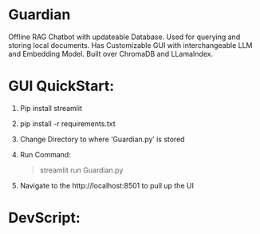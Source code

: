 # Guardian
Offline RAG Chatbot with updateable Database. Used for querying and storing local documents. Has Customizable GUI with interchangeable LLM and Embedding Model. Built over ChromaDB and LLamaIndex.

# GUI QuickStart:
1. Pip install streamlit

2. pip install -r requirements.txt

3. Change Directory to where ‘Guardian.py’ is stored 

4. Run Command: 

    >streamlit run Guardian.py

4. Navigate to the http://localhost:8501 to pull up the UI

# DevScript:


